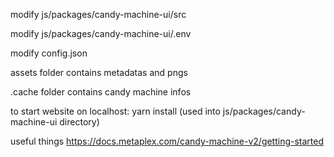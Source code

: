 modify    js/packages/candy-machine-ui/src

modify    js/packages/candy-machine-ui/.env

modify    config.json

assets folder contains metadatas and pngs

.cache folder contains candy machine infos

to start website on localhost: yarn install (used into js/packages/candy-machine-ui directory)

useful things   https://docs.metaplex.com/candy-machine-v2/getting-started